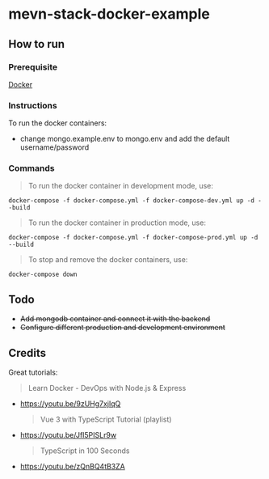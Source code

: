 # mevn-stack-docker-example

## How to run

### Prerequisite

[Docker](https://www.docker.com/products/docker-desktop)

### Instructions

To run the docker containers:

- change mongo.example.env to mongo.env and add the default username/password

### Commands

> To run the docker container in development mode, use:

```
docker-compose -f docker-compose.yml -f docker-compose-dev.yml up -d --build
```

> To run the docker container in production mode, use:

```
docker-compose -f docker-compose.yml -f docker-compose-prod.yml up -d --build
```

> To stop and remove the docker containers, use:

```
docker-compose down
```

## Todo

- ~~Add mongodb container and connect it with the backend~~
- ~~Configure different production and development environment~~

## Credits

Great tutorials:

> Learn Docker - DevOps with Node.js & Express

- https://youtu.be/9zUHg7xjIqQ
  > Vue 3 with TypeScript Tutorial (playlist)
- https://youtu.be/JfI5PISLr9w
  > TypeScript in 100 Seconds
- https://youtu.be/zQnBQ4tB3ZA
